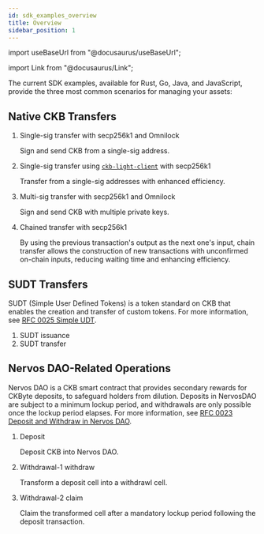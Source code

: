 ```yaml
---
id: sdk_examples_overview
title: Overview
sidebar_position: 1
---
```


import useBaseUrl from "@docusaurus/useBaseUrl";

import Link from "@docusaurus/Link";

The current SDK examples, available for Rust, Go, Java, and JavaScript, provide the three most common scenarios for managing your assets:

## Native CKB Transfers
1. Single-sig transfer with secp256k1 and Omnilock
   
   Sign and send CKB from a single-sig address.

2. Single-sig transfer using [`ckb-light-client`](https://github.com/nervosnetwork/ckb-light-client) with secp256k1
   
   Transfer from a single-sig addresses with enhanced efficiency.
   
3. Multi-sig transfer with secp256k1 and Omnilock
   
   Sign and send CKB with multiple private keys.
   
4. Chained transfer with secp256k1
   
   By using the previous transaction's output as the next one's input, chain transfer allows the construction of new transactions with unconfirmed on-chain inputs, reducing waiting time and enhancing efficiency. 

## SUDT Transfers
   SUDT (Simple User Defined Tokens) is a token standard on CKB that enables the creation and transfer of custom tokens. For more information, see [RFC 0025 Simple UDT](https://github.com/nervosnetwork/rfcs/blob/master/rfcs/0025-simple-udt/0025-simple-udt.md).

1. SUDT issuance
2. SUDT transfer
    
## Nervos DAO-Related Operations
   Nervos DAO is a CKB smart contract that provides secondary rewards for CKByte deposits, to safeguard holders from dilution. Deposits in NervosDAO are subject to a minimum lockup period, and withdrawals are only possible once the lockup period elapses. For more information, see [RFC 0023 Deposit and Withdraw in Nervos DAO](https://github.com/nervosnetwork/rfcs/blob/master/rfcs/0023-dao-deposit-withdraw/0023-dao-deposit-withdraw.md).
1. Deposit
   
   Deposit CKB into Nervos DAO.
   
2. Withdrawal-1 withdraw
   
   Transform a deposit cell into a withdrawl cell.
   
3. Withdrawal-2 claim
   
   Claim the transformed cell after a mandatory lockup period following the deposit transaction.
